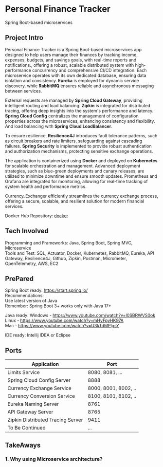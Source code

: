 # Personal Finance Tracker
Spring Boot-based microservices

## Project Intro

Personal Finance Tracker is a Spring Boot-based microservices app designed  to help users manage their finances by tracking income, expenses, budgets, and savings goals, with real-time reports and notifications., offering a robust, scalable distributed system with high-performance concurrency and comprehensive CI/CD integration. Each microservice operates with its own dedicated database, ensuring data isolation and consistency. **Eureka** is employed for dynamic service discovery, while **RabbitMQ** ensures reliable and asynchronous messaging between services.

External requests are managed by **Spring Cloud Gateway**, providing intelligent routing and load balancing. **Zipkin** is integrated for distributed tracing, offering deep insights into the system's performance and latency. **Spring Cloud Config** centralizes the management of configuration properties across the microservices, enhancing consistency and flexibility. And load balancing with **Spring Cloud LoadBalancer**.

To ensure resilience, **Resilience4J** introduces fault tolerance patterns, such as circuit breakers and rate limiters, safeguarding against cascading failures. **Spring Security** is implemented to provide robust authentication and authorization mechanisms, protecting sensitive exchange operations.

The application is containerized using **Docker** and deployed on **Kubernetes** for scalable orchestration and management. Advanced deployment strategies, such as blue-green deployments and canary releases, are utilized to minimize downtime and ensure smooth updates. Prometheus and Grafana are integrated for monitoring, allowing for real-time tracking of system health and performance metrics.

Currency_Exchanger efficiently streamlines the currency exchange process, offering a secure, scalable, and resilient solution for modern financial services.

Docker Hub Repository: [docker](https://hub.docker.com/repository/docker/cici000/online_converter/general)

## Tech Involved
Programming and Frameworks: Java, Spring Boot, Spring MVC, Microservice <br>
Tools and Test: SQL, Actuator, Docker, Kubernetes, RabbitMQ, Eureka, API Gateway, Resilience4J, Github, Zipkin, Postman, Micrometer, OpenTelemetry, AWS, EC2


## PrePared
Spring Boot ready: https://start.spring.io/<br>
Recommendations:<br>
Use latest version of Java<br>
Remember: Spring Boot 3+ works only with Java 17+<br>

Java ready: 
Windows - https://www.youtube.com/watch?v=I0SBRWVS0ok<br>
Linux - https://www.youtube.com/watch?v=mHvFpyHK97A<br>
Mac - https://www.youtube.com/watch?v=U3kTdMPlgsY<br>

IDE ready:
Intellij IDEA or Eclipse

## Ports
| Application                      |    Port             |
|----------------------------------|---------------------|
| Limits Service                   | 8080, 8081, ...     |
| Spring Cloud Config Server       | 8888                |
| Currency Exchange Service        | 8000, 8001, 8002, ..|
| Currency Conversion Service      | 8100, 8101, 8102, ..|
| Eureka Naming Server             | 8761                |
| API Gateway Server               | 8765                |
| Zipkin Distributed Tracing Server| 9411                |
| To Be Continued                  | ...                 |

## TakeAways
### 1. Why using Microservice architecture?


